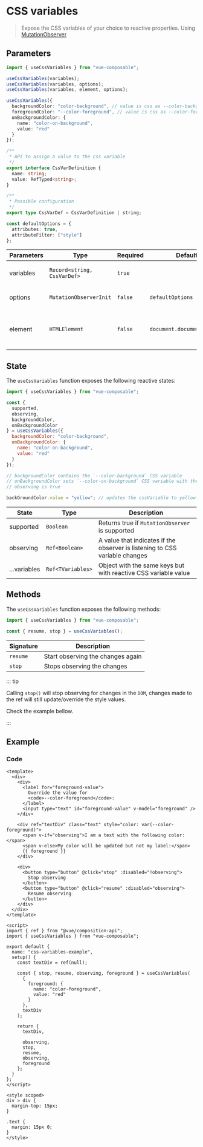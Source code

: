 # CSS variables

> Expose the CSS variables of your choice to reactive properties. Using [MutationObserver](https://developer.mozilla.org/en-US/docs/Web/API/MutationObserver)

## Parameters

```ts
import { useCssVariables } from "vue-composable";

useCssVariables(variables);
useCssVariables(variables, options);
useCssVariables(variables, element, options);

useCssVariables({
  backgroundColor: "color-background", // value is css as --color-background
  foregroundColor: "--color-foreground", // value is css as --color-foreground
  onBackgroundColor: {
    name: "color-on-background",
    value: "red"
  }
});

/**
 * API to assign a value to the css variable
 */
export interface CssVarDefinition {
  name: string;
  value: RefTyped<string>;
}

/**
 * Possible configuration
 */
export type CssVarDef = CssVarDefinition | string;

const defaultOptions = {
  attributes: true,
  attributeFilter: ["style"]
};
```

| Parameters | Type                        | Required | Default                    | Description                                                                                                                                |
| ---------- | --------------------------- | -------- | -------------------------- | ------------------------------------------------------------------------------------------------------------------------------------------ |
| variables  | `Record<string, CssVarDef>` | `true`   |                            | dictionary with the cssVariable name you wish to track/change                                                                              |
| options    | `MutationObserverInit`      | `false`  | `defaultOptions`           | Options passed to `MutationObserver.observe` [MutationObserverInit](https://developer.mozilla.org/en-US/docs/Web/API/MutationObserverInit) |
| element    | `HTMLElement`               | `false`  | `document.documentElement` | element to keep track of CssVariables, it will default to document.documentElement if is in a client browser                               |

## State

The `useCssVariables` function exposes the following reactive states:

```js
import { useCssVariables } from "vue-composable";

const {
  supported,
  observing,
  backgroundColor,
  onBackgroundColor
} = useCssVariables({
  backgroundColor: "color-background",
  onBackgroundColor: {
    name: "color-on-background",
    value: "red"
  }
});

// backgroundColor contains the `--color-background` CSS variable
// onBackgroundColor sets `--color-on-background` CSS variable with the value 'red'
// observing is true

backGroundColor.value = "yellow"; // updates the cssVariable to yellow
```

| State        | Type              | Description                                                                 |
| ------------ | ----------------- | --------------------------------------------------------------------------- |
| supported    | `Boolean`         | Returns true if `MutationObserver` is supported                             |
| observing    | `Ref<Boolean>`    | A value that indicates if the observer is listening to CSS variable changes |
| ...variables | `Ref<TVariables>` | Object with the same keys but with reactive CSS variable value              |

## Methods

The `useCssVariables` function exposes the following methods:

```js
import { useCssVariables } from "vue-composable";

const { resume, stop } = useCssVariables();
```

| Signature | Description                       |
| --------- | --------------------------------- |
| `resume`  | Start observing the changes again |
| `stop`    | Stops observing the changes       |

::: tip

Calling `stop()` will stop observing for changes in the `DOM`, changes made to the ref will still update/override the style values.

Check the example bellow.

:::

## Example

<css-variables-example/>

### Code

```vue
<template>
  <div>
    <div>
      <label for="foreground-value">
        Override the value for
        <code>--color-foreground</code>:
      </label>
      <input type="text" id="foreground-value" v-model="foreground" />
    </div>

    <div ref="textDiv" class="text" style="color: var(--color-foreground)">
      <span v-if="observing">I am a text with the following color:</span>
      <span v-else>My color will be updated but not my label:</span>
      {{ foreground }}
    </div>

    <div>
      <button type="button" @click="stop" :disabled="!observing">
        Stop observing
      </button>
      <button type="button" @click="resume" :disabled="observing">
        Resume observing
      </button>
    </div>
  </div>
</template>

<script>
import { ref } from "@vue/composition-api";
import { useCssVariables } from "vue-composable";

export default {
  name: "css-variables-example",
  setup() {
    const textDiv = ref(null);

    const { stop, resume, observing, foreground } = useCssVariables(
      {
        foreground: {
          name: "color-foreground",
          value: "red"
        }
      },
      textDiv
    );

    return {
      textDiv,

      observing,
      stop,
      resume,
      observing,
      foreground
    };
  }
};
</script>

<style scoped>
div > div {
  margin-top: 15px;
}

.text {
  margin: 15px 0;
}
</style>
```
